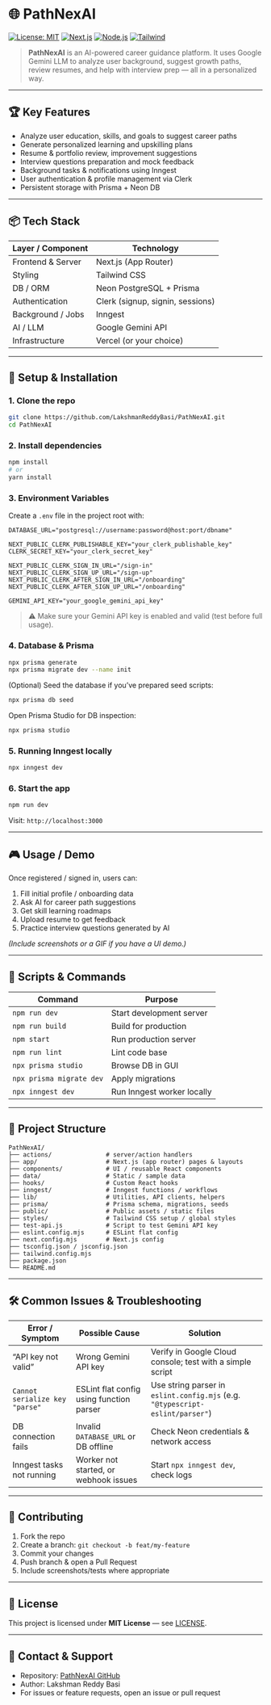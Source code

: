 # 🌐 PathNexAI

[![License: MIT](https://img.shields.io/badge/License-MIT-green.svg)](LICENSE)
[![Next.js](https://img.shields.io/badge/Framework-Next.js-black.svg)](https://nextjs.org/)
[![Node.js](https://img.shields.io/badge/Platform-Node.js-brightgreen.svg)](https://nodejs.org/)
[![Tailwind](https://img.shields.io/badge/CSS-Tailwind-blue.svg)](https://tailwindcss.com/)

> **PathNexAI** is an AI-powered career guidance platform. It uses Google Gemini LLM to analyze user background, suggest growth paths, review resumes, and help with interview prep — all in a personalized way.

---

## 🏆 Key Features

- Analyze user education, skills, and goals to suggest career paths
- Generate personalized learning and upskilling plans
- Resume & portfolio review, improvement suggestions
- Interview questions preparation and mock feedback
- Background tasks & notifications using Inngest
- User authentication & profile management via Clerk
- Persistent storage with Prisma + Neon DB

---

## 📦 Tech Stack

| Layer / Component | Technology |
|-------------------|------------|
| Frontend & Server | Next.js (App Router) |
| Styling | Tailwind CSS |
| DB / ORM | Neon PostgreSQL + Prisma |
| Authentication | Clerk (signup, signin, sessions) |
| Background / Jobs | Inngest |
| AI / LLM | Google Gemini API |
| Infrastructure | Vercel (or your choice) |

---

## 🚀 Setup & Installation

### 1. Clone the repo

```bash
git clone https://github.com/LakshmanReddyBasi/PathNexAI.git
cd PathNexAI
```

### 2. Install dependencies

```bash
npm install
# or
yarn install
```

### 3. Environment Variables

Create a `.env` file in the project root with:

```env
DATABASE_URL="postgresql://username:password@host:port/dbname"

NEXT_PUBLIC_CLERK_PUBLISHABLE_KEY="your_clerk_publishable_key"
CLERK_SECRET_KEY="your_clerk_secret_key"

NEXT_PUBLIC_CLERK_SIGN_IN_URL="/sign-in"
NEXT_PUBLIC_CLERK_SIGN_UP_URL="/sign-up"
NEXT_PUBLIC_CLERK_AFTER_SIGN_IN_URL="/onboarding"
NEXT_PUBLIC_CLERK_AFTER_SIGN_UP_URL="/onboarding"

GEMINI_API_KEY="your_google_gemini_api_key"
```

> ⚠️ Make sure your Gemini API key is enabled and valid (test before full usage).

### 4. Database & Prisma

```bash
npx prisma generate
npx prisma migrate dev --name init
```

(Optional) Seed the database if you’ve prepared seed scripts:

```bash
npx prisma db seed
```

Open Prisma Studio for DB inspection:

```bash
npx prisma studio
```

### 5. Running Inngest locally

```bash
npx inngest dev
```

### 6. Start the app

```bash
npm run dev
```

Visit: `http://localhost:3000`

---

## 🎮 Usage / Demo

Once registered / signed in, users can:

1. Fill initial profile / onboarding data
2. Ask AI for career path suggestions
3. Get skill learning roadmaps
4. Upload resume to get feedback
5. Practice interview questions generated by AI

*(Include screenshots or a GIF if you have a UI demo.)*

---

## 🧪 Scripts & Commands

| Command | Purpose |
|--------|---------|
| `npm run dev` | Start development server |
| `npm run build` | Build for production |
| `npm start` | Run production server |
| `npm run lint` | Lint code base |
| `npx prisma studio` | Browse DB in GUI |
| `npx prisma migrate dev` | Apply migrations |
| `npx inngest dev` | Run Inngest worker locally |

---

## 📁 Project Structure

```
PathNexAI/
├── actions/               # server/action handlers
├── app/                   # Next.js (app router) pages & layouts
├── components/            # UI / reusable React components
├── data/                  # Static / sample data
├── hooks/                 # Custom React hooks
├── inngest/               # Inngest functions / workflows
├── lib/                   # Utilities, API clients, helpers
├── prisma/                # Prisma schema, migrations, seeds
├── public/                # Public assets / static files
├── styles/                # Tailwind CSS setup / global styles
├── test-api.js            # Script to test Gemini API key
├── eslint.config.mjs      # ESLint flat config
├── next.config.mjs        # Next.js config
├── tsconfig.json / jsconfig.json
├── tailwind.config.mjs
├── package.json
└── README.md
```

---

## 🛠 Common Issues & Troubleshooting

| Error / Symptom | Possible Cause | Solution |
|-----------------|----------------|---------|
| “API key not valid” | Wrong Gemini API key | Verify in Google Cloud console; test with a simple script |
| `Cannot serialize key "parse"` | ESLint flat config using function parser | Use string parser in `eslint.config.mjs` (e.g. `"@typescript-eslint/parser"`) |
| DB connection fails | Invalid `DATABASE_URL` or DB offline | Check Neon credentials & network access |
| Inngest tasks not running | Worker not started, or webhook issues | Start `npx inngest dev`, check logs |

---

## 🤝 Contributing

1. Fork the repo  
2. Create a branch: `git checkout -b feat/my-feature`  
3. Commit your changes  
4. Push branch & open a Pull Request  
5. Include screenshots/tests where appropriate  

---

## 📄 License

This project is licensed under **MIT License** — see [LICENSE](LICENSE).

---

## 💬 Contact & Support

- Repository: [PathNexAI GitHub](https://github.com/LakshmanReddyBasi/PathNexAI)  
- Author: Lakshman Reddy Basi  
- For issues or feature requests, open an issue or pull request
